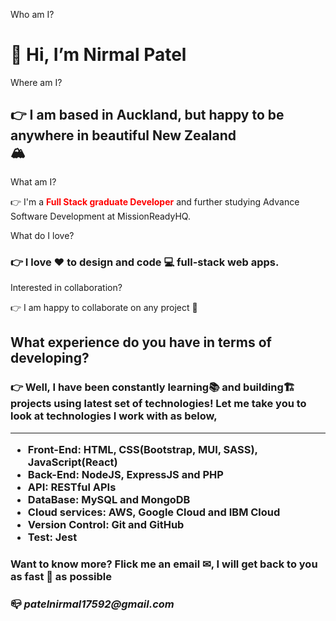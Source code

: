 Who am I? <h1>👋 Hi, I’m Nirmal Patel </h1>
Where am I? <h2>👉 I am based in Auckland, but happy to be anywhere in beautiful New Zealand 	
&#127956;</h2>
What am I? <p>👉 I'm a <b><span style='color: red'>Full Stack graduate Developer</span></b> and further studying Advance Software Development at MissionReadyHQ.</p>
What do I love? <h3>👉 I love &#9829; to design and code 💻 full-stack web apps.</h3>

Interested in collaboration? 
<p>👉 I am happy to collaborate on any project 📑</p>

<h2> What experience do you have in terms of developing? </h2>
<h3>👉 Well, I have been constantly learning📚 and building🏗 projects using latest set of technologies! Let me take you to look at technologies I work with as below, <hr>
<ul>
<li><b>Front-End:</b> HTML, CSS(Bootstrap, MUI, SASS), JavaScript(React) </li>
<li><b>Back-End:</b> NodeJS, ExpressJS and PHP </li>
<li><b>API: </b> RESTful APIs </li>
<li><b>DataBase:</b> MySQL and MongoDB </li>
<li><b>Cloud services:</b> AWS, Google Cloud and IBM Cloud</li>
<li><b>Version Control:</b> Git and GitHub </li>
<li><b>Test: </b> Jest</li>
</ul>
</h3>

<h3> Want to know more? Flick me an email ✉, I will get back to you as fast 🏃 as possible </h3>
<h3> 📪 <i>patelnirmal17592@gmail.com</i> </h3>




<!---
patelnirmal17592/patelnirmal17592 is a ✨ special ✨ repository because its `README.md` (this file) appears on your GitHub profile.
You can click the Preview link to take a look at your changes.
--->
